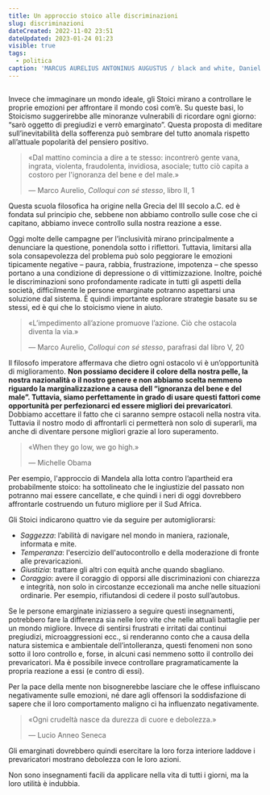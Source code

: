 ```yaml
---
title: Un approccio stoico alle discriminazioni
slug: discriminazioni
dateCreated: 2022-11-02 23:51
dateUpdated: 2023-01-24 01:23
visible: true
tags:
  - politica
caption: 'MARCUS AURELIUS ANTONINUS AUGUSTUS / black and white, Daniel Coulmann'
---
```


##

<span class="newthought">Invece che</span> immaginare un mondo ideale, gli Stoici mirano a controllare le proprie emozioni per affrontare il mondo così com’è. Su queste basi, lo Stoicismo suggerirebbe alle minoranze vulnerabili di ricordare ogni giorno: “sarò oggetto di pregiudizi e verrò emarginato”. Questa proposta di meditare sull’inevitabilità della sofferenza può sembrare del tutto anomala rispetto all’attuale popolarità del pensiero positivo.

<div class='epigraph'>

> «Dal mattino comincia a dire a te stesso: incontrerò gente vana, ingrata, violenta, fraudolenta, invidiosa, asociale; tutto ciò capita a costoro per l'ignoranza del bene e del male.» <footer> — Marco Aurelio, _Colloqui con sé stesso_, libro II, 1</footer>

</div>

Questa scuola filosofica ha origine nella Grecia del III secolo a.C. ed è fondata sul principio che, sebbene non abbiamo controllo sulle cose che ci capitano, abbiamo invece controllo sulla nostra reazione a esse.

Oggi molte delle campagne per l’inclusività mirano principalmente a denunciare la questione, ponendola sotto i riflettori. Tuttavia, limitarsi alla sola consapevolezza del problema può solo peggiorare le emozioni tipicamente negative – paura, rabbia, frustrazione, impotenza – che spesso portano a una condizione di depressione o di vittimizzazione. Inoltre, poiché le discriminazioni sono profondamente radicate in tutti gli aspetti della società, difficilmente le persone emarginate potranno aspettarsi una soluzione dal sistema. È quindi importante esplorare strategie basate su se stessi, ed è qui che lo stoicismo viene in aiuto.

<div class='epigraph'>

> «L’impedimento all’azione promuove l’azione. Ciò che ostacola diventa la via.» <footer> — Marco Aurelio, _Colloqui con sé stesso_, parafrasi dal libro V, 20</footer>

</div>

Il filosofo imperatore affermava che dietro ogni ostacolo vi è un’opportunità di miglioramento. **Non possiamo decidere il colore della nostra pelle, la nostra nazionalità o il nostro genere e non abbiamo scelta nemmeno riguardo la marginalizzazione a causa dell “ignoranza del bene e del male”. Tuttavia, siamo perfettamente in grado di usare questi fattori come opportunità per perfezionarci ed essere migliori dei prevaricatori**. Dobbiamo accettare il fatto che ci saranno sempre ostacoli nella nostra vita. Tuttavia il nostro modo di affrontarli ci permetterà non solo di superarli, ma anche di diventare persone migliori grazie al loro superamento.

<div class='epigraph'>

> «When they go low, we go high.» <footer> — Michelle Obama</footer>

</div>

Per esempio, l'approccio di Mandela alla lotta contro l’apartheid era probabilmente stoico: ha sottolineato che le ingiustizie del passato non potranno mai essere cancellate, e che quindi i neri di oggi dovrebbero affrontarle costruendo un futuro migliore per il Sud Africa.

Gli Stoici indicarono quattro vie da seguire per automigliorarsi:

- _Saggezza_: l’abilità di navigare nel mondo in maniera, razionale, informata e mite.
- _Temperanza_: l'esercizio dell'autocontrollo e della moderazione di fronte alle prevaricazioni.
- _Giustizia_: trattare gli altri con equità anche quando sbagliano.
- _Coraggio_: avere il coraggio di opporsi alle discriminazioni con chiarezza e integrità, non solo in circostanze eccezionali ma anche nelle situazioni ordinarie. Per esempio, rifiutandosi di cedere il posto sull’autobus.

Se le persone emarginate iniziassero a seguire questi insegnamenti, potrebbero fare la differenza sia nelle loro vite che nelle attuali battaglie per un mondo migliore. Invece di sentirsi frustrati e irritati dai continui pregiudizi, microaggressioni ecc., si renderanno conto che a causa della natura sistemica e ambientale dell’intolleranza, questi fenomeni non sono sotto il loro controllo e, forse, in alcuni casi nemmeno sotto il controllo dei prevaricatori. Ma è possibile invece controllare pragramaticamente la propria reazione a essi (e contro di essi).

Per la pace della mente non bisognerebbe lasciare che le offese influiscano negativamente sulle emozioni, né dare agli offensori la soddisfazione di sapere che il loro comportamento maligno ci ha influenzato negativamente.

<div class='epigraph'>

> «Ogni crudeltà nasce da durezza di cuore e debolezza.» <footer> — Lucio Anneo Seneca</footer>

</div>

Gli emarginati dovrebbero quindi esercitare la loro forza interiore laddove i prevaricatori mostrano debolezza con le loro azioni.

Non sono insegnamenti facili da applicare nella vita di tutti i giorni, ma la loro utilità è indubbia.
